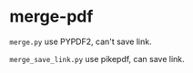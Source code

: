 # merge-pdf

`merge.py` use PYPDF2, can't save link.

`merge_save_link.py` use pikepdf, can save link.

